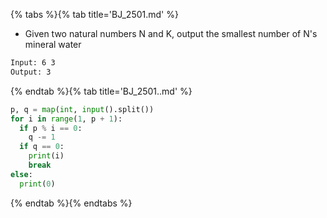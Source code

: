 {% tabs %}{% tab title='BJ_2501.md' %}

* Given two natural numbers N and K, output the smallest number of N's mineral water

```txt
Input: 6 3
Output: 3
```

{% endtab %}{% tab title='BJ_2501..md' %}

```py
p, q = map(int, input().split())
for i in range(1, p + 1):
  if p % i == 0:
    q -= 1
  if q == 0:
    print(i)
    break
else:
  print(0)
```

{% endtab %}{% endtabs %}
